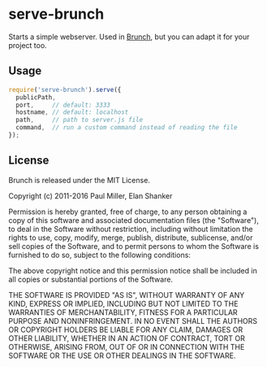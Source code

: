 # serve-brunch

Starts a simple webserver. Used in [Brunch](http://brunch.io), but you can adapt it for your project too.

## Usage

```javascript
require('serve-brunch').serve({
  publicPath,
  port,     // default: 3333
  hostname, // default: localhost
  path,     // path to server.js file
  command,  // run a custom command instead of reading the file
});
```

## License

Brunch is released under the MIT License.

Copyright (c) 2011-2016 Paul Miller, Elan Shanker

Permission is hereby granted, free of charge, to any person obtaining a copy
of this software and associated documentation files (the "Software"), to deal
in the Software without restriction, including without limitation the rights
to use, copy, modify, merge, publish, distribute, sublicense, and/or sell
copies of the Software, and to permit persons to whom the Software is
furnished to do so, subject to the following conditions:

The above copyright notice and this permission notice shall be included in
all copies or substantial portions of the Software.

THE SOFTWARE IS PROVIDED "AS IS", WITHOUT WARRANTY OF ANY KIND, EXPRESS OR
IMPLIED, INCLUDING BUT NOT LIMITED TO THE WARRANTIES OF MERCHANTABILITY,
FITNESS FOR A PARTICULAR PURPOSE AND NONINFRINGEMENT. IN NO EVENT SHALL THE
AUTHORS OR COPYRIGHT HOLDERS BE LIABLE FOR ANY CLAIM, DAMAGES OR OTHER
LIABILITY, WHETHER IN AN ACTION OF CONTRACT, TORT OR OTHERWISE, ARISING FROM,
OUT OF OR IN CONNECTION WITH THE SOFTWARE OR THE USE OR OTHER DEALINGS IN
THE SOFTWARE.
